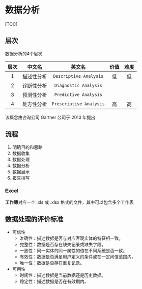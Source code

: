 # 数据分析

[TOC]

## 层次

数据分析的4个层次

| 层次 |   中文名   |         英文名          | 价值 | 难度 |
| :--: | :--------: | :---------------------: | :--: | :--: |
|  1   | 描述性分析 | `Descriptive Analysis`  |  低  |  低  |
|  2   | 诊断性分析 |  `Diagnostic Analysis`  |      |      |
|  3   | 预测性分析 |  `Predictive Analysis`  |      |      |
|  4   | 处方性分析 | `Prescriptive Analysis` |  高  |  高  |

该概念由咨询公司 Gartner 公司于 2013 年提出

## 流程

1. 明确目的和思路
2. 数据收集
3. 数据处理
4. 数据分析
5. 数据展示
6. 报告撰写

### Excel

**工作簿**对应一个 .xls 或 .xlsx 格式的文件，其中可以包含多个工作表

## 数据处理的评价标准

* 可信性
    * 准确性：描述数据是否与对应客观实体的特征相一致。
    *  完整性：数据是否存在缺失记录或缺失字段。 
    * 一致性：同一实体的同一属性的值在不同系统是否一致。 
    * 有效性：数据是否满足用户定义的条件或在一定间值范围内。
    *  唯一性：数据是否存在重复记录。
* 可用性
  * 时间性：描述数据是当前数据还是历史数据。
  * 稳定性：描述数据是否在有效期内。